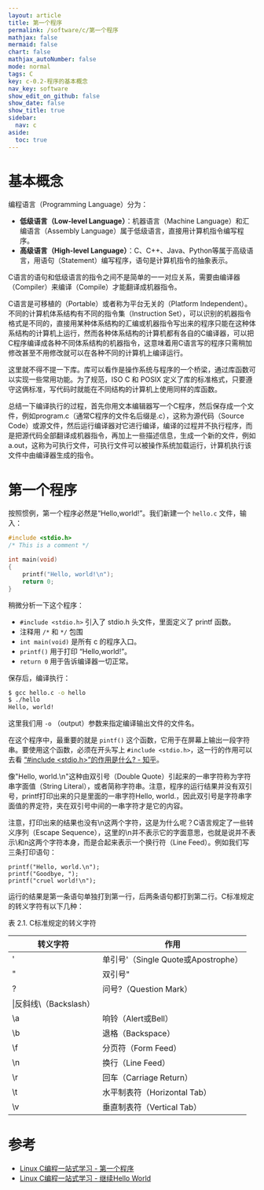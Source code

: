 ```yaml
---
layout: article
title: 第一个程序
permalink: /software/c/第一个程序
mathjax: false
mermaid: false
chart: false
mathjax_autoNumber: false
mode: normal
tags: C
key: c-0.2-程序的基本概念
nav_key: software
show_edit_on_github: false
show_date: false
show_title: true
sidebar:
  nav: c
aside:
  toc: true
---
```


<!--more-->

# 基本概念

编程语言（Programming Language）分为：
* **低级语言（Low-level Language）**：机器语言（Machine Language）和汇编语言（Assembly Language）属于低级语言，直接用计算机指令编写程序。
* **高级语言（High-level Language）**：C、C++、Java、Python等属于高级语言，用语句（Statement）编写程序，语句是计算机指令的抽象表示。

C语言的语句和低级语言的指令之间不是简单的一一对应关系，需要由编译器（Compiler）来编译（Compile）才能翻译成机器指令。

C语言是可移植的（Portable）或者称为平台无关的（Platform Independent）。不同的计算机体系结构有不同的指令集（Instruction Set），可以识别的机器指令格式是不同的，直接用某种体系结构的汇编或机器指令写出来的程序只能在这种体系结构的计算机上运行，然而各种体系结构的计算机都有各自的C编译器，可以把C程序编译成各种不同体系结构的机器指令，这意味着用C语言写的程序只需稍加修改甚至不用修改就可以在各种不同的计算机上编译运行。

这里就不得不提一下库。库可以看作是操作系统与程序的一个桥梁，通过库函数可以实现一些常用功能。为了规范，ISO C 和 POSIX 定义了库的标准格式，只要遵守这俩标准，写代码时就能在不同结构的计算机上使用同样的库函数。

总结一下编译执行的过程，首先你用文本编辑器写一个C程序，然后保存成一个文件，例如program.c（通常C程序的文件名后缀是.c），这称为源代码（Source Code）或源文件，然后运行编译器对它进行编译，编译的过程并不执行程序，而是把源代码全部翻译成机器指令，再加上一些描述信息，生成一个新的文件，例如a.out，这称为可执行文件，可执行文件可以被操作系统加载运行，计算机执行该文件中由编译器生成的指令。

# 第一个程序

按照惯例，第一个程序必然是“Hello,world!”。我们新建一个 `hello.c` 文件，输入：

```c
#include <stdio.h>
/* This is a comment */

int main(void)
{
    printf("Hello, world!\n");
    return 0;
}
```

稍微分析一下这个程序：

* `#include <stdio.h>` 引入了 stdio.h 头文件，里面定义了 printf 函数。
* 注释用 `/*` 和 `*/` 包围
* `int main(void)` 是所有 c 的程序入口。
* `printf()` 用于打印 “Hello,world!”。
* `return 0` 用于告诉编译器一切正常。

保存后，编译执行：

```bash
$ gcc hello.c -o hello 
$ ./hello
Hello, world!
```

这里我们用 `-o` （output）参数来指定编译输出文件的文件名。

在这个程序中，最重要的就是 `pintf()` 这个函数，它用于在屏幕上输出一段字符串。要使用这个函数，必须在开头写上 `#include <stdio.h>`，这一行的作用可以去看 [“#include <stdio.h>”的作用是什么? - 知乎](https://www.zhihu.com/question/373991876)。

像"Hello, world.\n"这种由双引号（Double Quote）引起来的一串字符称为字符串字面值（String Literal），或者简称字符串。注意，程序的运行结果并没有双引号，printf打印出来的只是里面的一串字符Hello, world.，因此双引号是字符串字面值的界定符，夹在双引号中间的一串字符才是它的内容。

注意，打印出来的结果也没有\n这两个字符，这是为什么呢？C语言规定了一些转义序列（Escape Sequence），这里的\n并不表示它的字面意思，也就是说并不表示\和n这两个字符本身，而是合起来表示一个换行符（Line Feed）。例如我们写三条打印语句：

```
printf("Hello, world.\n");
printf("Goodbye, ");
printf("cruel world!\n");
```

运行的结果是第一条语句单独打到第一行，后两条语句都打到第二行。C标准规定的转义字符有以下几种：

表 2.1. C标准规定的转义字符

|转义字符|作用|
|------|---|
|\'|单引号'（Single Quote或Apostrophe）|
|\"|双引号"|
|\?|问号?（Question Mark）|
|\\|反斜线\（Backslash）|
|\a|响铃（Alert或Bell）|
|\b|退格（Backspace）|
|\f|分页符（Form Feed）|
|\n|换行（Line Feed）|
|\r|回车（Carriage Return）|
|\t|水平制表符（Horizontal Tab）|
|\v|垂直制表符（Vertical Tab）|


# 参考

* [Linux C编程一站式学习 - 第一个程序](https://akaedu.github.io/book/intro.helloworld.html)
* [Linux C编程一站式学习 - 继续Hello World](https://akaedu.github.io/book/ch02s01.html)